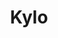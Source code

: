 ---
codehost: https://github.com/https://github.com/KyloIO/kylo
logohandle: kyloio
sort: kylo
title: Kylo
twitter: https://x.com/kylo_opensource
website: https://kylo.io/
---